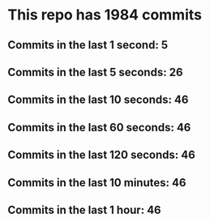 # This repo has 1984 commits

## Commits in the last 1 second: 5
## Commits in the last 5 seconds: 26
## Commits in the last 10 seconds: 46
## Commits in the last 60 seconds: 46
## Commits in the last 120 seconds: 46
## Commits in the last 10 minutes: 46
## Commits in the last 1 hour: 46
